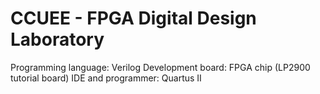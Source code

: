 ﻿# CCUEE - FPGA Digital Design Laboratory
 Programming language: Verilog
 Development board: FPGA chip (LP2900 tutorial board)
 IDE and programmer: Quartus II
